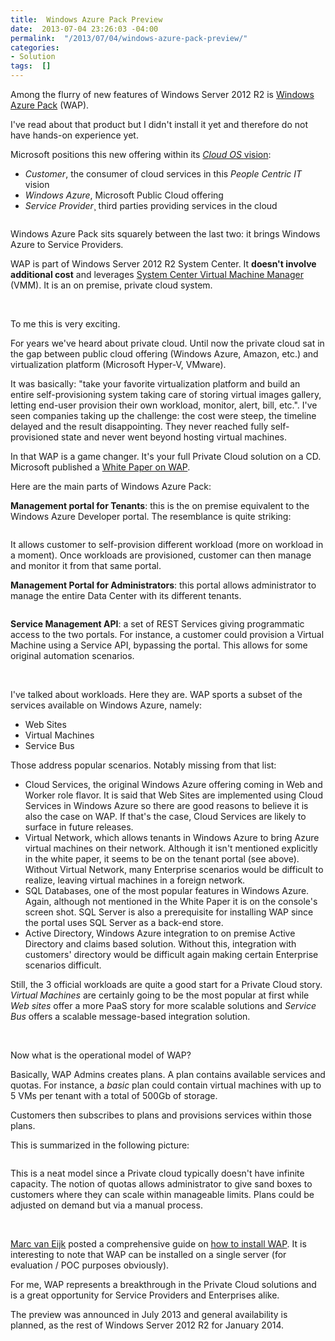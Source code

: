 ```yaml
---
title:  Windows Azure Pack Preview
date:  2013-07-04 23:26:03 -04:00
permalink:  "/2013/07/04/windows-azure-pack-preview/"
categories:
- Solution
tags:  []
---
```

<p>Among the flurry of new features of Windows Server 2012 R2 is <a href="http://www.microsoft.com/en-us/server-cloud/windows-azure-pack.aspx">Windows Azure Pack</a> (WAP).
</p><p>I've read about that product but I didn't install it yet and therefore do not have hands-on experience yet.
</p><p>Microsoft positions this new offering within its <a href="http://www.microsoft.com/en-us/server-cloud/cloud-os/default.aspx"><em>Cloud OS </em>vision</a>:
</p><ul><li><em>Customer</em>, the consumer of cloud services in this <em>People Centric IT</em> vision
</li><li><em>Windows Azure</em>, Microsoft Public Cloud offering
</li><li><em>Service Provider</em>¸ third parties providing services in the cloud
</li></ul><p><img src="http://vincentlauzon.files.wordpress.com/2013/07/070513_0417_windowsazur1.png" alt="" />
	</p><p>Windows Azure Pack sits squarely between the last two:  it brings Windows Azure to Service Providers.
</p><p>WAP is part of Windows Server 2012 R2 System Center.  It <strong>doesn't involve additional cost</strong> and leverages <a href="http://technet.microsoft.com/en-us/library/gg610610.aspx">System Center Virtual Machine Manager</a> (VMM).  It is an on premise, private cloud system.
</p><p>
 </p><p>To me this is very exciting.
</p><p>For years we've heard about private cloud.  Until now the private cloud sat in the gap between public cloud offering (Windows Azure, Amazon, etc.) and virtualization platform (Microsoft Hyper-V, VMware).
</p><p>It was basically:  "take your favorite virtualization platform and build an entire self-provisioning system taking care of storing virtual images gallery, letting end-user provision their own workload, monitor, alert, bill, etc.".  I've seen companies taking up the challenge:  the cost were steep, the timeline delayed and the result disappointing.  They never reached fully self-provisioned state and never went beyond hosting virtual machines.
</p><p>In that WAP is a game changer.  It's your full Private Cloud solution on a CD.  Microsoft published a <a href="http://download.microsoft.com/download/0/1/C/01C728DF-B1DD-4A9E-AC5A-2C565AA37730/Windows_Azure_Pack_White_Paper.pdf">White Paper on WAP</a>.
</p><p>Here are the main parts of Windows Azure Pack:
</p><p><strong>Management portal for Tenants</strong>:  this is the on premise equivalent to the Windows Azure Developer portal.  The resemblance is quite striking:
</p><p><img src="http://vincentlauzon.files.wordpress.com/2013/07/070513_0417_windowsazur2.jpg" alt="" />
	</p><p>It allows customer to self-provision different workload (more on workload in a moment).  Once workloads are provisioned, customer can then manage and monitor it from that same portal.
</p><p><strong>Management Portal for Administrators</strong>:  this portal allows administrator to manage the entire Data Center with its different tenants.
</p><p><img src="http://vincentlauzon.files.wordpress.com/2013/07/070513_0417_windowsazur3.png" alt="" />
	</p><p><strong>Service Management API</strong>:  a set of REST Services giving programmatic access to the two portals.  For instance, a customer could provision a Virtual Machine using a Service API, bypassing the portal.  This allows for some original automation scenarios.
</p><p>
 </p><p>I've talked about workloads.  Here they are.  WAP sports a subset of the services available on Windows Azure, namely:
</p><ul><li>Web Sites
</li><li>Virtual Machines
</li><li>Service Bus
</li></ul><p>Those address popular scenarios.  Notably missing from that list:
</p><ul><li>Cloud Services, the original Windows Azure offering coming in Web and Worker role flavor.   It is said that Web Sites are implemented using Cloud Services in Windows Azure so there are good reasons to believe it is also the case on WAP.  If that's the case, Cloud Services are likely to surface in future releases.
</li><li>Virtual Network, which allows tenants in Windows Azure to bring Azure virtual machines on their network.  Although it isn't mentioned explicitly in the white paper, it seems to be on the tenant portal (see above).  Without Virtual Network, many Enterprise scenarios would be difficult to realize, leaving virtual machines in a foreign network.
</li><li>SQL Databases, one of the most popular features in Windows Azure.  Again, although not mentioned in the White Paper it is on the console's screen shot.  SQL Server is also a prerequisite for installing WAP since the portal uses SQL Server as a back-end store.
</li><li>Active Directory, Windows Azure integration to on premise Active Directory and claims based solution.  Without this, integration with customers' directory would be difficult again making certain Enterprise scenarios difficult.
</li></ul><p>Still, the 3 official workloads are quite a good start for a Private Cloud story.  <em>Virtual Machines</em> are certainly going to be the most popular at first while <em>Web sites</em> offer a more PaaS story for more scalable solutions and <em>Service Bus</em> offers a scalable message-based integration solution.
</p><p>
 </p><p>Now what is the operational model of WAP?
</p><p>Basically, WAP Admins creates plans.  A plan contains available services and quotas.  For instance, a <em>basic </em>plan could contain virtual machines with up to 5 VMs per tenant with a total of 500Gb of storage.
</p><p>Customers then subscribes to plans and provisions services within those plans.
</p><p>This is summarized in the following picture:
</p><p><img src="http://vincentlauzon.files.wordpress.com/2013/07/070513_0417_windowsazur4.png" alt="" />
	</p><p>This is a neat model since a Private cloud typically doesn't have infinite capacity.  The notion of quotas allows administrator to give sand boxes to customers where they can scale within manageable limits.  Plans could be adjusted on demand but via a manual process.
</p><p>
 </p><p><a href="http://www.hyper-v.nu/archives/author/marcve/">Marc van Eijk</a> posted a comprehensive guide on <a href="http://www.hyper-v.nu/archives/marcve/2013/02/installing-and-configuring-windows-azure-for-windows-server-part-1/">how to install WAP</a>.  It is interesting to note that WAP can be installed on a single server (for evaluation / POC purposes obviously).
</p><p>For me, WAP represents a breakthrough in the Private Cloud solutions and is a great opportunity for Service Providers and Enterprises alike.
</p><p>The preview was announced in July 2013 and general availability is planned, as the rest of Windows Server 2012 R2 for January 2014.</p>